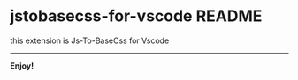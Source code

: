 # jstobasecss-for-vscode README

this extension is Js-To-BaseCss for Vscode 




-----------------------------------------------------------------------------------------------------------


**Enjoy!**